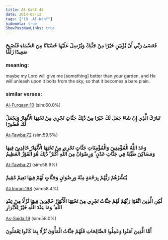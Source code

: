 ```yaml
---
title: Al-Kahf:40
date: 2014-05-12
tags: ["18 .Al-Kahf"]
hidemeta: true 
ShowPostNavLinks: true 
---
```

### فَعَسَىٰ رَبِّي أَنْ يُؤْتِيَنِ خَيْرًا مِنْ جَنَّتِكَ وَيُرْسِلَ عَلَيْهَا حُسْبَانًا مِنَ السَّمَاءِ فَتُصْبِحَ صَعِيدًا زَلَقًا
### meaning: 
maybe my Lord will give me [something] better than your garden, and He will unleash upon it bolts from the sky, so that it becomes a bare plain.
### similar verses: 

[Al-Furqaan:10](/25/10) (sim:60.0%)

### تَبَارَكَ الَّذِي إِنْ شَاءَ جَعَلَ لَكَ خَيْرًا مِنْ ذَٰلِكَ جَنَّاتٍ تَجْرِي مِنْ تَحْتِهَا الْأَنْهَارُ وَيَجْعَلْ لَكَ قُصُورًا

[At-Tawba:72](/9/72) (sim:59.5%)

### وَعَدَ اللَّهُ الْمُؤْمِنِينَ وَالْمُؤْمِنَاتِ جَنَّاتٍ تَجْرِي مِنْ تَحْتِهَا الْأَنْهَارُ خَالِدِينَ فِيهَا وَمَسَاكِنَ طَيِّبَةً فِي جَنَّاتِ عَدْنٍ ۚ وَرِضْوَانٌ مِنَ اللَّهِ أَكْبَرُ ۚ ذَٰلِكَ هُوَ الْفَوْزُ الْعَظِيمُ

[At-Tawba:21](/9/21) (sim:58.9%)

### يُبَشِّرُهُمْ رَبُّهُمْ بِرَحْمَةٍ مِنْهُ وَرِضْوَانٍ وَجَنَّاتٍ لَهُمْ فِيهَا نَعِيمٌ مُقِيمٌ

[Ali Imran:198](/3/198) (sim:58.4%)

### لَٰكِنِ الَّذِينَ اتَّقَوْا رَبَّهُمْ لَهُمْ جَنَّاتٌ تَجْرِي مِنْ تَحْتِهَا الْأَنْهَارُ خَالِدِينَ فِيهَا نُزُلًا مِنْ عِنْدِ اللَّهِ ۗ وَمَا عِنْدَ اللَّهِ خَيْرٌ لِلْأَبْرَارِ

[As-Sajda:19](/32/19) (sim:58.0%)

### أَمَّا الَّذِينَ آمَنُوا وَعَمِلُوا الصَّالِحَاتِ فَلَهُمْ جَنَّاتُ الْمَأْوَىٰ نُزُلًا بِمَا كَانُوا يَعْمَلُونَ
